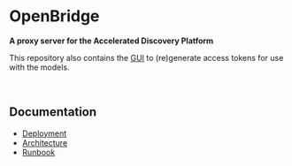 # OpenBridge

**A proxy server for the Accelerated Discovery Platform**

This repository also contains the [GUI](https://open.accelerator.cafe) to (re)generate access tokens for use with the models.

<br>

## Documentation

-   [Deployment](/doc/deployment.md)
-   [Architecture](/doc/architecture.md)
-   [Runbook](/doc/runbook.md)
